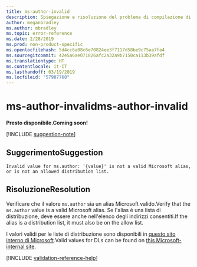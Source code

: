 ```yaml
---
title: ms-author-invalid
description: Spiegazione e risoluzione del problema di compilazione di Docs ms-author-invalid
author: meganbradley
ms.author: mbradley
ms.topic: error-reference
ms.date: 2/28/2019
ms.prod: non-product-specific
ms.openlocfilehash: 5d4cc6a08c6e70824ee3f7117d58be9c75aa7fa4
ms.sourcegitcommit: 42e5a6ae071826afc2a32a9b7150ca113b39afdf
ms.translationtype: HT
ms.contentlocale: it-IT
ms.lasthandoff: 03/19/2019
ms.locfileid: "57987768"
---
```

# <a name="ms-author-invalid"></a><span data-ttu-id="b1c5e-103">ms-author-invalid</span><span class="sxs-lookup"><span data-stu-id="b1c5e-103">ms-author-invalid</span></span>

<span data-ttu-id="b1c5e-104">**Presto disponibile.**</span><span class="sxs-lookup"><span data-stu-id="b1c5e-104">**Coming soon!**</span></span>

[!INCLUDE [suggestion-note](includes/suggestion-note.md)]

## <a name="suggestion"></a><span data-ttu-id="b1c5e-105">Suggerimento</span><span class="sxs-lookup"><span data-stu-id="b1c5e-105">Suggestion</span></span>

`Invalid value for ms.author: '{value}' is not a valid Microsoft alias, or is not an allowed distribution list.`

## <a name="resolution"></a><span data-ttu-id="b1c5e-106">Risoluzione</span><span class="sxs-lookup"><span data-stu-id="b1c5e-106">Resolution</span></span>

<span data-ttu-id="b1c5e-107">Verificare che il valore `ms.author` sia un alias Microsoft valido.</span><span class="sxs-lookup"><span data-stu-id="b1c5e-107">Verify that the `ms.author` value is a valid Microsoft alias.</span></span> <span data-ttu-id="b1c5e-108">Se l'alias è una lista di distribuzione, deve essere anche nell'elenco degli indirizzi consentiti.</span><span class="sxs-lookup"><span data-stu-id="b1c5e-108">If the alias is a distribution list, it must also be on the allow list.</span></span>

<span data-ttu-id="b1c5e-109">I valori validi per le liste di distribuzione sono disponibili in [questo sito interno di Microsoft](https://docsmetadatatool.azurewebsites.net/allowlists).</span><span class="sxs-lookup"><span data-stu-id="b1c5e-109">Valid values for DLs can be found on [this Microsoft-internal site](https://docsmetadatatool.azurewebsites.net/allowlists).</span></span>

<!--make sure to add this file to your includes folder and verify the path-->
[!INCLUDE [validation-reference-help](includes/validation-reference-help.md)]
